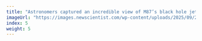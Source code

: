 ```yaml
---
title: "Astronomers captured an incredible view of M87’s black hole jet"
imageUrl: "https://images.newscientist.com/wp-content/uploads/2025/09/29163008/SEI_268200574.jpg?width=788"
index: 5
weight: 5
---
```

